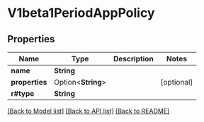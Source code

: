 # V1beta1PeriodAppPolicy

## Properties

Name | Type | Description | Notes
------------ | ------------- | ------------- | -------------
**name** | **String** |  | 
**properties** | Option<**String**> |  | [optional]
**r#type** | **String** |  | 

[[Back to Model list]](../README.md#documentation-for-models) [[Back to API list]](../README.md#documentation-for-api-endpoints) [[Back to README]](../README.md)


